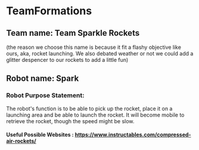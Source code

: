 # TeamFormations

## Team name: Team Sparkle Rockets 
(the reason we choose this name is because it fit a flashy objective like ours, aka, rocket launching. We also debated weather or not we could add a glitter despencer to our rockets to add a little fun)

## Robot name: Spark

### Robot Purpose Statement: 
The robot's function is to be able to pick up the rocket, place it on a launching area and be able to launch the rocket. It will become mobile to retrieve the rocket, though the speed might be slow.

#### Useful Possible Websites : https://www.instructables.com/compressed-air-rockets/
